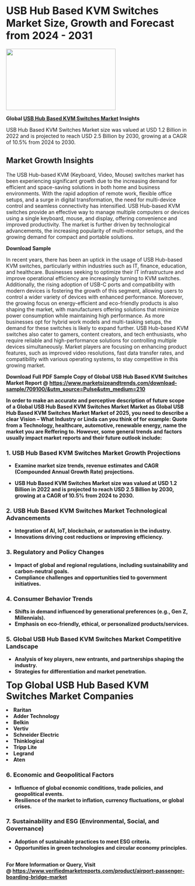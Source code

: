 <H1>USB Hub Based KVM Switches Market Size, Growth and Forecast from 2024 - 2031</H1><img class="aligncenter size-medium wp-image-584254" src="https://thirdeyenews.in/wp-content/uploads/2024/09/Global-Market-Research-300x168.jpeg" alt="" width="300" height="168" /><p><strong>Global&nbsp;<a href="https://www.marketsizeandtrends.com/download-sample/709100/&amp;utm_source=Pulse&amp;utm_medium=210">USB Hub Based KVM Switches Market</a> Insights</strong></p><p>USB Hub Based KVM Switches Market size was valued at USD 1.2 Billion in 2022 and is projected to reach USD 2.5 Billion by 2030, growing at a CAGR of 10.5% from 2024 to 2030.</p><p><h2>Market Growth Insights</h2> <p>The USB Hub-based KVM (Keyboard, Video, Mouse) switches market has been experiencing significant growth due to the increasing demand for efficient and space-saving solutions in both home and business environments. With the rapid adoption of remote work, flexible office setups, and a surge in digital transformation, the need for multi-device control and seamless connectivity has intensified. USB Hub-based KVM switches provide an effective way to manage multiple computers or devices using a single keyboard, mouse, and display, offering convenience and improved productivity. The market is further driven by technological advancements, the increasing popularity of multi-monitor setups, and the growing demand for compact and portable solutions.</p> <p><strong>Download Sample</strong></p> <p>In recent years, there has been an uptick in the usage of USB Hub-based KVM switches, particularly within industries such as IT, finance, education, and healthcare. Businesses seeking to optimize their IT infrastructure and improve operational efficiency are increasingly turning to KVM switches. Additionally, the rising adoption of USB-C ports and compatibility with modern devices is fostering the growth of this segment, allowing users to control a wider variety of devices with enhanced performance. Moreover, the growing focus on energy-efficient and eco-friendly products is also shaping the market, with manufacturers offering solutions that minimize power consumption while maintaining high performance. As more businesses opt for hybrid work models and multi-tasking setups, the demand for these switches is likely to expand further. USB Hub-based KVM switches also cater to gamers, content creators, and tech enthusiasts, who require reliable and high-performance solutions for controlling multiple devices simultaneously. Market players are focusing on enhancing product features, such as improved video resolutions, fast data transfer rates, and compatibility with various operating systems, to stay competitive in this growing market.</p> <p><strong></p><p><span class=""><strong>Download Full PDF Sample Copy of Global USB Hub Based KVM Switches Market Report</strong> @ <a href="https://www.marketsizeandtrends.com/download-sample/709100/&amp;utm_source=Pulse&amp;utm_medium=210" target="_blank">https://www.marketsizeandtrends.com/download-sample/709100/&amp;utm_source=Pulse&amp;utm_medium=210</a></span></p><p>In order to make an accurate and perceptive description of future scope of a Global&nbsp;USB Hub Based KVM Switches Market Market as Global&nbsp;USB Hub Based KVM Switches Market Market of 2025, you need to describe a clear Vision &ndash; What Industry or Linda can you think of for example: Quote from a Technology, healthcare, automotive, renewable energy, name the market you are Reffering to. However, some general trends and factors usually impact market reports and their future outlook include:</p><h3>1.&nbsp;<strong>USB Hub Based KVM Switches Market Growth Projections</strong></h3><ul><li>Examine market size trends, revenue estimates and CAGR (Compounded Annual Growth Rate) projections.</li><li><p>USB Hub Based KVM Switches Market size was valued at USD 1.2 Billion in 2022 and is projected to reach USD 2.5 Billion by 2030, growing at a CAGR of 10.5% from 2024 to 2030.</p></li></ul><h3>2.&nbsp;<strong>USB Hub Based KVM Switches Market Technological Advancements</strong></h3><ul><li>Integration of AI, IoT, blockchain, or automation in the industry.</li><li>Innovations driving cost reductions or improving efficiency.</li></ul><h3>3.&nbsp;<strong>Regulatory and Policy Changes</strong></h3><ul><li>Impact of global and regional regulations, including sustainability and carbon-neutral goals.</li><li>Compliance challenges and opportunities tied to government initiatives.</li></ul><h3>4.&nbsp;<strong>Consumer Behavior Trends</strong></h3><ul><li>Shifts in demand influenced by generational preferences (e.g., Gen Z, Millennials).</li><li>Emphasis on eco-friendly, ethical, or personalized products/services.</li></ul><h3>5.&nbsp;<strong>Global USB Hub Based KVM Switches Market Competitive Landscape</strong></h3><ul><li>Analysis of key players, new entrants, and partnerships shaping the industry.</li><li>Strategies for differentiation and market penetration.</li></ul><p data-pm-slice="1 1 []"><span style="color: inherit; font-family: inherit; font-size: 25px;">Top Global USB Hub Based KVM Switches Market Companies</span></p><div class="" data-test-id=""><p><li>Raritan</li><li> Adder Technology</li><li> Belkin</li><li> Vertiv</li><li> Schneider Electric</li><li> Thinklogical</li><li> Tripp Lite</li><li> Legrand</li><li> Aten</li></p></div><h3>6.&nbsp;<strong>Economic and Geopolitical Factors</strong></h3><ul><li>Influence of global economic conditions, trade policies, and geopolitical events.</li><li>Resilience of the market to inflation, currency fluctuations, or global crises.</li></ul><h3>7.&nbsp;<strong>Sustainability and ESG (Environmental, Social, and Governance)</strong></h3><ul><li>Adoption of sustainable practices to meet ESG criteria.</li><li>Opportunities in green technologies and circular economy principles.</li></ul><h2><strong style="font-size: 14px;">For More Information or Query, Visit @&nbsp;</strong><a style="background-color: #ffffff; font-size: 14px;" href="https://www.marketsizeandtrends.com/report/usb-hub-based-kvm-switches-market/" target="_blank">https://www.verifiedmarketreports.com/product/airport-passenger-boarding-bridge-market</a></h2>

